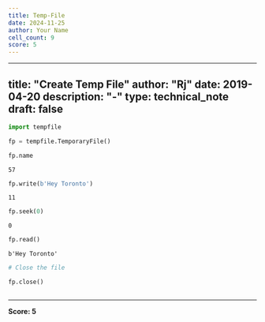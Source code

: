 ```yaml
---
title: Temp-File
date: 2024-11-25
author: Your Name
cell_count: 9
score: 5
---
```


---
title: "Create Temp File"
author: "Rj"
date: 2019-04-20
description: "-"
type: technical_note
draft: false
---

```python
import tempfile
```


```python
fp = tempfile.TemporaryFile()
```


```python
fp.name
```




    57




```python
fp.write(b'Hey Toronto')
```




    11




```python
fp.seek(0)
```




    0




```python
fp.read()
```




    b'Hey Toronto'




```python
# Close the file

fp.close()
```


```python

```


---
**Score: 5**